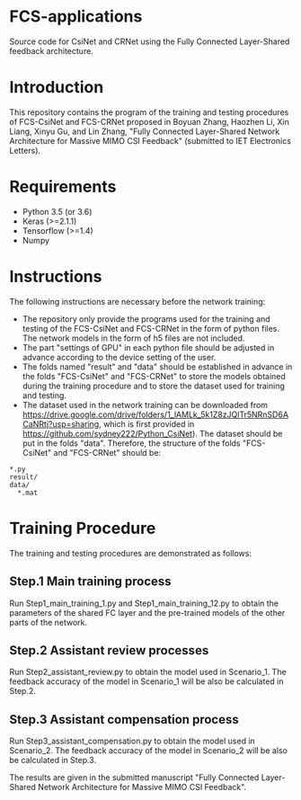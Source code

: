 # FCS-applications
Source code for CsiNet and CRNet using the Fully Connected Layer-Shared feedback architecture. 
# Introduction
This repository contains the program of the training and testing procedures of FCS-CsiNet and FCS-CRNet proposed in Boyuan Zhang, Haozhen Li, Xin Liang, Xinyu Gu, and Lin Zhang, "Fully Connected Layer-Shared Network Architecture for Massive MIMO CSI Feedback" (submitted to IET Electronics Letters).
# Requirements
- Python 3.5 (or 3.6)
- Keras (>=2.1.1)
- Tensorflow (>=1.4)
- Numpy
# Instructions
The following instructions are necessary before the network training:
- The repository only provide the programs used for the training and testing of the FCS-CsiNet and FCS-CRNet in the form of python files. The network models in the form of h5 files are not included.
- The part "settings of GPU" in each python file should be adjusted in advance according to the device setting of the user.
- The folds named "result" and "data" should be established in advance in the folds "FCS-CsiNet" and "FCS-CRNet" to store the models obtained during the training procedure and to store the dataset used for training and testing.
- The dataset used in the network training can be downloaded from https://drive.google.com/drive/folders/1_lAMLk_5k1Z8zJQlTr5NRnSD6ACaNRtj?usp=sharing, which is first provided in https://github.com/sydney222/Python_CsiNet). The dataset should be put in the folds "data".
Therefore, the structure of the folds "FCS-CsiNet" and "FCS-CRNet" should be:
```
*.py
result/
data/
  *.mat
```
# Training Procedure 
The training and testing procedures are demonstrated as follows:
## Step.1 Main training process
Run Step1_main_training_1.py and Step1_main_training_12.py to obtain the parameters of the shared FC layer and the pre-trained models of the other parts of the network.
## Step.2 Assistant review processes
Run Step2_assistant_review.py to obtain the model used in Scenario_1. The feedback accuracy of the model in Scenario_1 will be also be calculated in Step.2.
## Step.3 Assistant compensation process
Run Step3_assistant_compensation.py to obtain the model used in Scenario_2. The feedback accuracy of the model in Scenario_2 will be also be calculated in Step.3.

The results are given in the submitted manuscript "Fully Connected Layer-Shared Network Architecture for Massive MIMO CSI Feedback".
